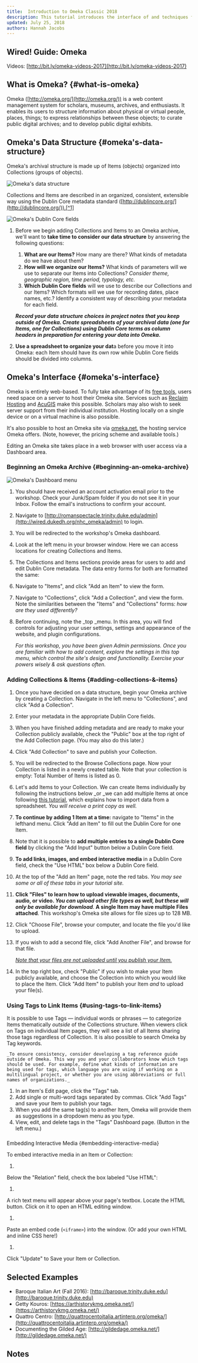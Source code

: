 ```yaml
---
title:  Introduction to Omeka Classic 2018
description: This tutorial introduces the interface of and techniques for using Omeka Classic 2.6.
updated: July 25, 2018
authors: Hannah Jacobs
---
```


## Wired! Guide: Omeka

Videos: [http://bit.ly/omeka-videos-2017](http://bit.ly/omeka-videos-2017)

## What is Omeka? {#what-is-omeka}

Omeka ([http://omeka.org/](http://omeka.org/)) is a web content management system for scholars, museums, archives, and enthusiasts. It enables its users to structure information about physical or virtual people, places, things; to express relationships between these objects; to curate public digital archives; and to develop public digital exhibits.


## Omeka's Data Structure {#omeka's-data-structure}

Omeka's archival structure is made up of Items (objects) organized into Collections (groups of objects).

![Omeka's data structure](images/image15.png)

Collections and Items are described in an organized, consistent, extensible way using the Dublin Core metadata standard ([http://dublincore.org/](http://dublincore.org/)).[^1]

![Omeka's Dublin Core fields](images/image6.png)

1.  Before we begin adding Collections and Items to an Omeka archive, we'll want to **take time to consider our data structure** by answering the following questions:
    1.  **What are our Items?** How many are there? What kinds of metadata do we have about them?
    1.  **How will we organize our Items?** What kinds of parameters will we use to separate our Items into Collections? _Consider theme, geographic region, time period, typology, etc._
    1.  **Which Dublin Core fields** will we use to describe our Collections and our Items? Which formats will we use for recording dates, place names, etc.? Identify a consistent way of describing your metadata for each field.

    **_Record your data structure choices in project notes that you keep outside of Omeka. Create spreadsheets of your archival data (one for Items, one for Collections) using 	Dublin Core terms as column headers in preparation for entering your data into Omeka._**

1.  **Use a spreadsheet to organize your dat**a before you move it into Omeka: each Item should have its own row while Dublin Core fields should be divided into columns.


## Omeka's Interface {#omeka's-interface}

Omeka is entirely web-based. To fully take advantage of its [free tools](https://omeka.org/), users need space on a server to host their Omeka site. Services such as [Reclaim Hosting](https://reclaimhosting.com/) and [AcuGIS](https://www.acugis.com/) make this possible. Scholars may also wish to seek server support from their individual institution. Hosting locally on a single device or on a virtual machine is also possible.

It's also possible to host an Omeka site via [omeka.net](https://www.omeka.net/), the hosting service Omeka offers. (Note, however, the pricing scheme and available tools.)

Editing an Omeka site takes place in a web browser with user access via a Dashboard area.


### Beginning an Omeka Archive {#beginning-an-omeka-archive}


![Omeka's Dashboard menu](images/image16.png#right#50) 

1.  You should have received an account activation email prior to the workshop. Check your Junk/Spam folder if you do not see it in your Inbox. Follow the email's instructions to confirm your account.
1.  Navigate to [http://romanspectacle.trinity.duke.edu/admin](http://wired.dukedh.org/nhc_omeka/admin) to login.
1.  You will be redirected to the workshop's Omeka dashboard.
1.  Look at the left menu in your browser window. Here we can access locations for creating Collections and Items.
1.  The Collections and Items sections provide areas for users to add and edit Dublin Core metadata. The data entry forms for both are formatted the same:
1.  Navigate to "Items", and click "Add an Item" to view the form.
1.  Navigate to "Collections", click "Add a Collection", and view the form. Note the similarities between the "Items" and "Collections" forms: _how are they used differently?_
1.  Before continuing, note the _top _menu. In this area, you will find controls for adjusting your user settings, settings and appearance of the website, and plugin configurations.

    _For this workshop, you have been given Admin permissions. Once you are familiar with how to add content, explore the settings in this top menu, which control the site's design and functionality. Exercise your powers wisely & ask questions often._



### Adding Collections & Items {#adding-collections-&-items}



1.  Once you have decided on a data structure, begin your Omeka archive by creating a Collection. Navigate in the left menu to "Collections", and click "Add a Collection".
1.  Enter your metadata in the appropriate Dublin Core fields.
1.  When you have finished adding metadata and are ready to make your Collection publicly available, check the "Public" box at the top right of the Add Collection page. (You may also do this later.)
1.  Click "Add Collection" to save and publish your Collection.
1.  You will be redirected to the Browse Collections page. Now your Collection is listed in a newly created table. Note that your collection is empty: Total Number of Items is listed as 0.
1.  Let's add Items to your Collection. We can create Items individually by following the instructions below _or _we can add multiple Items at once following [this tutorial](https://docs.google.com/document/d/1iHm5b-dswu0_ZjeAALaHwQbNDvtIhh1JaJFZ3zbxABs/edit?usp=sharing), which explains how to import data from a spreadsheet. _You will receive a print copy as well._
1.  **To continue by adding 1 Item at a time:** navigate to "Items" in the lefthand menu. Click "Add an Item" to fill out the Dublin Core for one Item.
1.  Note that it is possible to **add multiple entries to a single Dublin Core field** by clicking the "Add Input" button below a Dublin Core field.
1.  **To add links, images, and embed interactive media** in a Dublin Core field, check the "Use HTML" box below a Dublin Core field.
1.  At the top of the "Add an Item" page, note the red tabs. _You may see some or all of these tabs in your tutorial site._
1.  **Click "Files" to learn how to upload viewable images, documents, audio, or video. _You can upload other file types as well, but these will only be available for download_**. **A single Item may have multiple Files attached**. This workshop's Omeka site allows for file sizes up to 128 MB.
1.  Click "Choose File", browse your computer, and locate the file you'd like to upload.
1.  If you wish to add a second file, click "Add Another File", and browse for that file.

	_<span style="text-decoration:underline;">Note that your files are not uploaded until you publish your Item.</span>_



1.  In the top right box, check "Public" if you wish to make your Item publicly available, and choose the Collection into which you would like to place the Item. Click "Add Item" to publish your Item _and_ to upload your file(s).


### Using Tags to Link Items {#using-tags-to-link-items}

It is possible to use Tags — individual words or phrases — to categorize Items thematically _outside_ of the Collections structure. When viewers click on Tags on individual Item pages, they will see a list of all Items sharing those tags regardless of Collection. It is also possible to search Omeka by Tag keywords.


    _To ensure consistency, consider developing a tag reference guide outside of Omeka. This way you and your collaborators know which tags should be used. For example, define what kinds of information are being used for tags, which language you are using if working on a multilingual project, or whether you are using abbreviations or full names of organizations._



1.  In an Item's Edit page, click the "Tags" tab.
1.  Add single or multi-word tags separated by commas. Click "Add Tags" and save your Item to publish your tags.
1.  When you add the same tag(s) to another Item, Omeka will provide them as suggestions in a dropdown menu as you type.
1.  View, edit, and delete tags in the "Tags" Dashboard page. (Button in the left menu.)

###
Embedding Interactive Media {#embedding-interactive-media}


To embed interactive media in an Item or Collection:




1.  
Below the "Relation" field, check the box labeled "Use HTML":


1.  
A rich text menu will appear above your page's textbox. Locate the HTML button. Click on it to open an HTML editing window.


1.  
Paste an embed code (`<iframe>`) into the window. (Or add your own HTML and inline CSS here!)


1.  
Click "Update" to Save your Item or Collection.

## Selected Examples



*   Baroque Italian Art (Fall 2016): [http://baroque.trinity.duke.edu](http://baroque.trinity.duke.edu)
*   Getty Kouros: [https://arthistorykmg.omeka.net/](https://arthistorykmg.omeka.net/)
*   Quattro Centro: [http://quattrocentoitalia.artinterp.org/omeka/](http://quattrocentoitalia.artinterp.org/omeka/)
*   Documenting the Gilded Age: [http://gildedage.omeka.net/](http://gildedage.omeka.net/)

<!-- Footnotes themselves at the bottom. -->
## Notes

[^1]:
     Metadata is carefully categorized information about an object such as its discovery date, geographic origin, creator, format, or owner. A metadata standard is a widely accepted set of terms used to categorize metadata. Using a standard ensures that a wide range of archival collections could be extended and/or combined. (Indeed, Omeka makes this possible.)


<!-- GD2md-html version 1.0β11 -->
<!----- Conversion time: 1.904 seconds.


Using this Markdown file:

1. Cut and paste this output into your source file.
2. See the notes and action items below regarding this conversion run.
3. Check the rendered output (headings, lists, code blocks, tables) for proper
   formatting and use a linkchecker before you publish this page.

Conversion notes:

* GD2md-html version 1.0β11
* Wed Jul 25 2018 10:41:01 GMT-0700 (PDT)
* Source doc: https://docs.google.com/open?id=1kufh1so0Ug_5ILs2g-spp5BaGlVPQdhUsMdfHicmXpg
----->
